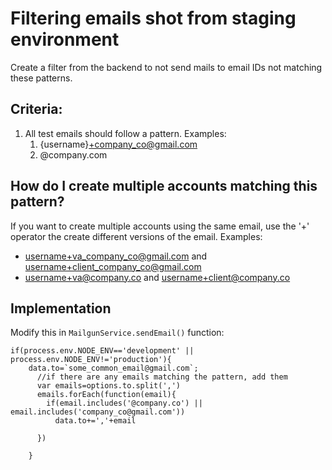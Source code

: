 # Filtering emails shot from staging environment  

Create a filter from the backend to not send mails to email IDs not matching these patterns.  

## Criteria: 
1. All test emails should follow a pattern. Examples:  
	1. {username}+company_co@gmail.com  
	2. @company.com  

## How do I create multiple accounts matching this pattern?
If you want to create multiple accounts using the same email, use the '+' operator the create different versions of the email. Examples:   
- username+va_company_co@gmail.com and username+client_company_co@gmail.com  
- username+va@company.co and username+client@company.co  


## Implementation
Modify this in `MailgunService.sendEmail()` function: 

```
if(process.env.NODE_ENV=='development' || process.env.NODE_ENV!='production'){
    data.to=`some_common_email@gmail.com`;
      //if there are any emails matching the pattern, add them
      var emails=options.to.split(',')
      emails.forEach(function(email){
        if(email.includes('@company.co') || email.includes('company_co@gmail.com'))
          data.to+=','+email

      })

    }
```

